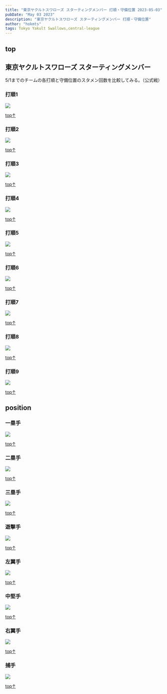 ```yaml
---
title: "東京ヤクルトスワローズ スターティングメンバー 打順・守備位置 2023-05-03"
pubDate: "May 03 2023"
description: "東京ヤクルトスワローズ スターティングメンバー 打順・守備位置"
author: "hokmts"
tags: Tokyo Yakult Swallows,central-league
---
```


## top


## 東京ヤクルトスワローズ スターティングメンバー

5/1までのチームの各打順と守備位置のスタメン回数を比較してみる。（公式戦）

### 打順1

<img src="/2023start21_files/figure-markdown_strict/打順1-1.png" style="display: block; margin: auto;" />

[top↑](#top)

### 打順2

<img src="/2023start21_files/figure-markdown_strict/打順2-1.png" style="display: block; margin: auto;" />

[top↑](#top)

### 打順3

<img src="/2023start21_files/figure-markdown_strict/打順3-1.png" style="display: block; margin: auto;" />

[top↑](#top)

### 打順4

<img src="/2023start21_files/figure-markdown_strict/打順4-1.png" style="display: block; margin: auto;" />

[top↑](#top)

### 打順5

<img src="/2023start21_files/figure-markdown_strict/打順5-1.png" style="display: block; margin: auto;" />

[top↑](#top)

### 打順6

<img src="/2023start21_files/figure-markdown_strict/打順6-1.png" style="display: block; margin: auto;" />

[top↑](#top)

### 打順7

<img src="/2023start21_files/figure-markdown_strict/打順7-1.png" style="display: block; margin: auto;" />

[top↑](#top)

### 打順8

<img src="/2023start21_files/figure-markdown_strict/打順8-1.png" style="display: block; margin: auto;" />

[top↑](#top)

### 打順9

<img src="/2023start21_files/figure-markdown_strict/打順9-1.png" style="display: block; margin: auto;" />

[top↑](#top)

## position

### 一塁手

<img src="/2023start21_files/figure-markdown_strict/位置1-1.png" style="display: block; margin: auto;" />

[top↑](#top)

### 二塁手

<img src="/2023start21_files/figure-markdown_strict/位置2-1.png" style="display: block; margin: auto;" />

[top↑](#top)

### 三塁手

<img src="/2023start21_files/figure-markdown_strict/位置3-1.png" style="display: block; margin: auto;" />

[top↑](#top)

### 遊撃手

<img src="/2023start21_files/figure-markdown_strict/位置4-1.png" style="display: block; margin: auto;" />

[top↑](#top)

### 左翼手

<img src="/2023start21_files/figure-markdown_strict/位置5-1.png" style="display: block; margin: auto;" />

[top↑](#top)

### 中堅手

<img src="/2023start21_files/figure-markdown_strict/位置6-1.png" style="display: block; margin: auto;" />

[top↑](#top)

### 右翼手

<img src="/2023start21_files/figure-markdown_strict/位置7-1.png" style="display: block; margin: auto;" />

[top↑](#top)

### 捕手

<img src="/2023start21_files/figure-markdown_strict/位置8-1.png" style="display: block; margin: auto;" />

[top↑](#top)
